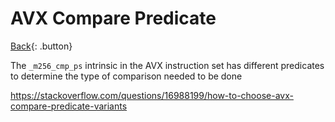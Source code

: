 # AVX Compare Predicate

[Back](../../index.md#simd){: .button}

The `_m256_cmp_ps` intrinsic in the AVX instruction set has different predicates to determine the type of comparison needed to be done

https://stackoverflow.com/questions/16988199/how-to-choose-avx-compare-predicate-variants

